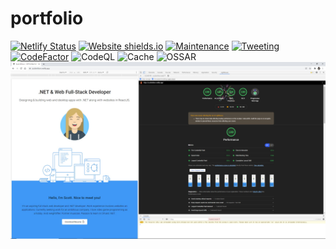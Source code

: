 # portfolio

[![Netlify Status](https://api.netlify.com/api/v1/badges/287c8f98-261f-44f2-a8cc-08e15a8074f5/deploy-status)](https://app.netlify.com/sites/scottmilliorn/deploys)
[![Website shields.io](https://img.shields.io/website-up-down-green-red/http/shields.io.svg)](https://scottmilliorn.netlify.app/)
[![Maintenance](https://img.shields.io/badge/Maintained%3F-yes-green.svg)](https://gitHub.com/milliorn/portfolio/graphs/commit-activity)
[![Tweeting](https://img.shields.io/twitter/url/http/shields.io.svg?style=social)](https://twitter.com/scottmilliorn)
[![CodeFactor](https://www.codefactor.io/repository/github/milliorn/portfolio/badge/master)](https://www.codefactor.io/repository/github/milliorn/portfolio/overview/master)
![CodeQL](https://github.com/milliorn/portfolio/workflows/CodeQL/badge.svg)
![Cache](https://github.com/milliorn/portfolio/workflows/Cache/badge.svg)
![OSSAR](https://github.com/milliorn/portfolio/workflows/OSSAR/badge.svg)
![Screenshot](Lighthouse_Score.jpg)
